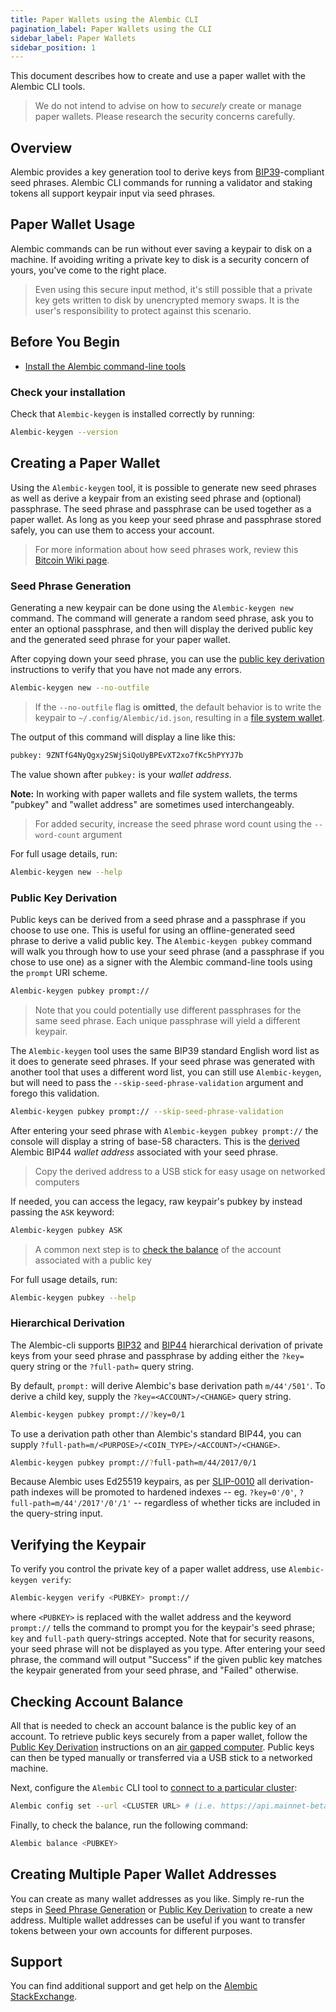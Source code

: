 ```yaml
---
title: Paper Wallets using the Alembic CLI
pagination_label: Paper Wallets using the CLI
sidebar_label: Paper Wallets
sidebar_position: 1
---
```


This document describes how to create and use a paper wallet with the Alembic CLI
tools.

> We do not intend to advise on how to _securely_ create or manage paper
> wallets. Please research the security concerns carefully.

## Overview

Alembic provides a key generation tool to derive keys from
[BIP39](https://github.com/bitcoin/bips/blob/master/bip-0039.mediawiki)-compliant
seed phrases. Alembic CLI commands for running a validator and staking tokens all
support keypair input via seed phrases.

## Paper Wallet Usage

Alembic commands can be run without ever saving a keypair to disk on a machine.
If avoiding writing a private key to disk is a security concern of yours, you've
come to the right place.

> Even using this secure input method, it's still possible that a private key
> gets written to disk by unencrypted memory swaps. It is the user's
> responsibility to protect against this scenario.

## Before You Begin

- [Install the Alembic command-line tools](../install.md)

### Check your installation

Check that `Alembic-keygen` is installed correctly by running:

```bash
Alembic-keygen --version
```

## Creating a Paper Wallet

Using the `Alembic-keygen` tool, it is possible to generate new seed phrases as
well as derive a keypair from an existing seed phrase and (optional) passphrase.
The seed phrase and passphrase can be used together as a paper wallet. As long
as you keep your seed phrase and passphrase stored safely, you can use them to
access your account.

> For more information about how seed phrases work, review this
> [Bitcoin Wiki page](https://en.bitcoin.it/wiki/Seed_phrase).

### Seed Phrase Generation

Generating a new keypair can be done using the `Alembic-keygen new` command. The
command will generate a random seed phrase, ask you to enter an optional
passphrase, and then will display the derived public key and the generated seed
phrase for your paper wallet.

After copying down your seed phrase, you can use the
[public key derivation](#public-key-derivation) instructions to verify that you
have not made any errors.

```bash
Alembic-keygen new --no-outfile
```

> If the `--no-outfile` flag is **omitted**, the default behavior is to write
> the keypair to `~/.config/Alembic/id.json`, resulting in a
> [file system wallet](./file-system.md).

The output of this command will display a line like this:

```bash
pubkey: 9ZNTfG4NyQgxy2SWjSiQoUyBPEvXT2xo7fKc5hPYYJ7b
```

The value shown after `pubkey:` is your _wallet address_.

**Note:** In working with paper wallets and file system wallets, the terms
"pubkey" and "wallet address" are sometimes used interchangeably.

> For added security, increase the seed phrase word count using the
> `--word-count` argument

For full usage details, run:

```bash
Alembic-keygen new --help
```

### Public Key Derivation

Public keys can be derived from a seed phrase and a passphrase if you choose to
use one. This is useful for using an offline-generated seed phrase to derive a
valid public key. The `Alembic-keygen pubkey` command will walk you through how
to use your seed phrase (and a passphrase if you chose to use one) as a signer
with the Alembic command-line tools using the `prompt` URI scheme.

```bash
Alembic-keygen pubkey prompt://
```

> Note that you could potentially use different passphrases for the same seed
> phrase. Each unique passphrase will yield a different keypair.

The `Alembic-keygen` tool uses the same BIP39 standard English word list as it
does to generate seed phrases. If your seed phrase was generated with another
tool that uses a different word list, you can still use `Alembic-keygen`, but
will need to pass the `--skip-seed-phrase-validation` argument and forego this
validation.

```bash
Alembic-keygen pubkey prompt:// --skip-seed-phrase-validation
```

After entering your seed phrase with `Alembic-keygen pubkey prompt://` the
console will display a string of base-58 characters. This is the
[derived](#hierarchical-derivation) Alembic BIP44 _wallet address_ associated
with your seed phrase.

> Copy the derived address to a USB stick for easy usage on networked computers

If needed, you can access the legacy, raw keypair's pubkey by instead passing
the `ASK` keyword:

```bash
Alembic-keygen pubkey ASK
```

> A common next step is to [check the balance](#checking-account-balance) of the
> account associated with a public key

For full usage details, run:

```bash
Alembic-keygen pubkey --help
```

### Hierarchical Derivation

The Alembic-cli supports
[BIP32](https://github.com/bitcoin/bips/blob/master/bip-0032.mediawiki) and
[BIP44](https://github.com/bitcoin/bips/blob/master/bip-0044.mediawiki)
hierarchical derivation of private keys from your seed phrase and passphrase by
adding either the `?key=` query string or the `?full-path=` query string.

By default, `prompt:` will derive Alembic's base derivation path `m/44'/501'`. To
derive a child key, supply the `?key=<ACCOUNT>/<CHANGE>` query string.

```bash
Alembic-keygen pubkey prompt://?key=0/1
```

To use a derivation path other than Alembic's standard BIP44, you can supply
`?full-path=m/<PURPOSE>/<COIN_TYPE>/<ACCOUNT>/<CHANGE>`.

```bash
Alembic-keygen pubkey prompt://?full-path=m/44/2017/0/1
```

Because Alembic uses Ed25519 keypairs, as per
[SLIP-0010](https://github.com/satoshilabs/slips/blob/master/slip-0010.md) all
derivation-path indexes will be promoted to hardened indexes -- eg.
`?key=0'/0'`, `?full-path=m/44'/2017'/0'/1'` -- regardless of whether ticks are
included in the query-string input.

## Verifying the Keypair

To verify you control the private key of a paper wallet address, use
`Alembic-keygen verify`:

```bash
Alembic-keygen verify <PUBKEY> prompt://
```

where `<PUBKEY>` is replaced with the wallet address and the keyword `prompt://`
tells the command to prompt you for the keypair's seed phrase; `key` and
`full-path` query-strings accepted. Note that for security reasons, your seed
phrase will not be displayed as you type. After entering your seed phrase, the
command will output "Success" if the given public key matches the keypair
generated from your seed phrase, and "Failed" otherwise.

## Checking Account Balance

All that is needed to check an account balance is the public key of an account.
To retrieve public keys securely from a paper wallet, follow the
[Public Key Derivation](#public-key-derivation) instructions on an
[air gapped computer](<https://en.wikipedia.org/wiki/Air_gap_(networking)>).
Public keys can then be typed manually or transferred via a USB stick to a
networked machine.

Next, configure the `Alembic` CLI tool to
[connect to a particular cluster](../examples/choose-a-cluster.md):

```bash
Alembic config set --url <CLUSTER URL> # (i.e. https://api.mainnet-beta.genesisaddress.ai)
```

Finally, to check the balance, run the following command:

```bash
Alembic balance <PUBKEY>
```

## Creating Multiple Paper Wallet Addresses

You can create as many wallet addresses as you like. Simply re-run the steps in
[Seed Phrase Generation](#seed-phrase-generation) or
[Public Key Derivation](#public-key-derivation) to create a new address.
Multiple wallet addresses can be useful if you want to transfer tokens between
your own accounts for different purposes.

## Support

You can find additional support and get help on the
[Alembic StackExchange](https://Alembic.stackexchange.com).
